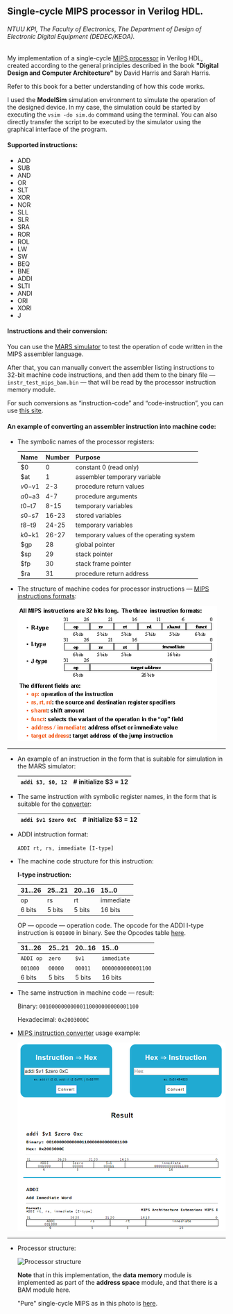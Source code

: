 ## Single-cycle MIPS processor in Verilog HDL.

###### NTUU KPI, The Faculty of Electronics, The Department of Design of Electronic Digital Equipment (DEDEC/KEOA).

My implementation of a single-cycle [MIPS processor][1] in Verilog HDL, created according to the general principles described in the book **"Digital Design and Computer Architecture"** by David Harris and Sarah Harris.

Refer to this book for a better understanding of how this code works.

I used the **ModelSim** simulation environment to simulate the operation of the designed device.
In my case, the simulation could be started by executing the `vsim -do sim.do` command using the terminal. You can also directly transfer the script to be executed by the simulator using the graphical interface of the program.

#### Supported instructions:

+ ADD
+ SUB
+ AND
+ OR
+ SLT
+ XOR
+ NOR
+ SLL
+ SLR
+ SRA
+ ROR
+ ROL
+ LW
+ SW
+ BEQ
+ BNE
+ ADDI
+ SLTI
+ ANDI
+ ORI
+ XORI
+ J

#### Instructions and their conversion:

You can use the [MARS simulator][2] to test the operation of code written in the MIPS assembler language.

After that, you can manually convert the assembler listing instructions to 32-bit machine code instructions, and then add them to the binary file — `instr_test_mips_bam.bin` — that will be read by the processor instruction memory module.

For such conversions as “instruction-code” and “code-instruction”, you can use [this site][3].

#### An example of converting an assembler instruction into machine code:

+ The symbolic names of the processor registers:

	| Name | Number | Purpose | 
	|------|--------|---------|
	| $0 | 0 | constant 0 (read only) |
	| $at | 1 | assembler temporary variable | 
	| $v0-$v1 | 2-3 | procedure return values | 
	| $a0-$a3 | 4-7 | procedure arguments | 
	| $t0-$t7 | 8-15 | temporary variables | 
	| $s0-$s7 | 16-23 | stored variables | 
	| $t8-$t9 | 24-25 | temporary variables | 
	| $k0-$k1 | 26-27 | temporary values of the operating system | 
	| $gp | 28 | global pointer | 
	| $sp | 29 | stack pointer | 
	| $fp | 30 | stack frame pointer | 
	| $ra | 31 | procedure return address | 

+ The structure of machine codes for processor instructions — [MIPS instructions formats][5]:

	![MIPS instructions formats](https://github.com/vsilchuk/Verilog_HDL_single_cycle_MIPS_processor/blob/master/img/mips_instructions_formats.png "MIPS instructions formats")

---

+ An example of an instruction in the form that is suitable for simulation in the MARS simulator:

	|`addi $3, $0, 12`|# initialize $3 = 12|
	|-----------------|--------------------|


+ The same instruction with symbolic register names, in the form that is suitable for the [converter][3]:

	|`addi $v1 $zero 0xC`|# initialize $3 = 12|
	|--------------------|--------------------|

+ ADDI intstruction format: 

	`ADDI rt, rs, immediate [I-type]`

+ The machine code structure for this instruction:

	**I-type instruction:**

	|31...26|25...21|20...16|15...0|
	|-------|-------|-------|------|
	|op|rs|rt|immediate|
	|6 bits|5 bits|5 bits|16 bits|

	OP — opcode — operation code. The opcode for the ADDI I-type instruction is `001000` in binary. See the Opcodes table [here][4].

	|31...26|25...21|20...16|15...0|
	|-------|-------|-------|------|
	|`ADDI op`|`zero`|`$v1`|`immediate`|
	|`001000`|`00000`|`00011`|`0000000000001100`|
	|6 bits|5 bits|5 bits|16 bits|

+ The same instruction in machine code — result:

	Binary: `00100000000000110000000000001100`
	
	Hexadecimal: `0x2003000C`
	
+ [MIPS instruction converter][3] usage example:

	![MIPS converter](https://github.com/vsilchuk/Verilog_HDL_single_cycle_MIPS_processor/blob/master/img/mips_converter.PNG "MIPS converter")

---

+ Processor structure:

	![Processor structure](https://github.com/vsilchuk/Verilog_HDL_single_cycle_MIPS_processor/blob/master/img/proc_structure_wb.png "Processor structure")

	**Note** that in this implementation, the **data memory** module is implemented as part of the **address space** module, and that there is a BAM module here.

	"Pure" single-cycle MIPS as in this photo is [here][6].


[1]: https://en.wikipedia.org/wiki/MIPS_architecture
[2]: http://courses.missouristate.edu/kenvollmar/mars/
[3]: https://www.eg.bucknell.edu/~csci320/mips_web/
[4]: https://opencores.org/projects/plasma/opcodes
[5]: http://db.cs.duke.edu/courses/cps104/fall98/lectures/week8-l1/sld005.htm
[6]: https://github.com/vsilchuk/Verilog_HDL_university_tasks/tree/master/LW8
